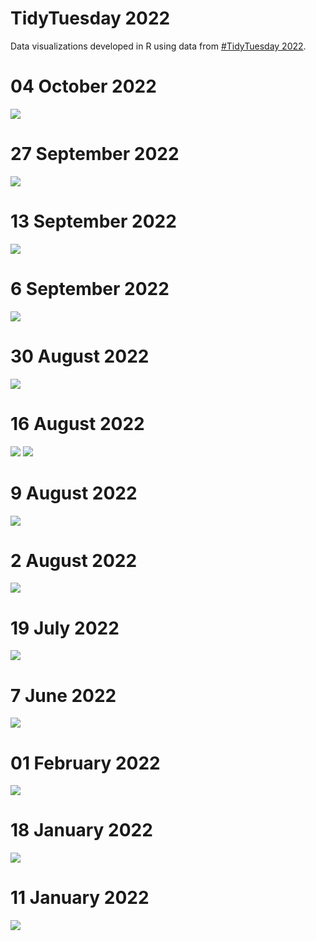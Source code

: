 # TidyTuesday 2022

Data visualizations developed in R using data from [#TidyTuesday 2022](https://github.com/rfordatascience/tidytuesday/tree/master/data/2022).

# 04 October 2022
![](https://github.com/jennschilling/tidytuesday-2022/blob/main/2022-10-04/product_hunt_network.png)

# 27 September 2022
![](https://github.com/jennschilling/tidytuesday-2022/blob/main/2022-09-27/us_writers_race.png)

# 13 September 2022
![](https://github.com/jennschilling/tidytuesday-2022/blob/main/2022-09-13/bigfoot_wc.png)

# 6 September 2022
![](https://github.com/jennschilling/tidytuesday-2022/blob/main/2022-09-06/lego.png)

# 30 August 2022
![](https://github.com/jennschilling/tidytuesday-2022/blob/main/2022-08-30/pell.png)

# 16 August 2022
![](https://github.com/jennschilling/tidytuesday-2022/blob/main/2022-08-16/schitts.png)
![](https://github.com/jennschilling/tidytuesday-2022/blob/main/2022-08-16/schitts_2.png)

# 9 August 2022
![](https://github.com/jennschilling/tidytuesday-2022/blob/main/2022-08-09/ferris.png)

# 2 August 2022
![](https://github.com/jennschilling/tidytuesday-2022/blob/main/2022-08-02/frogs.png)

# 19 July 2022
![](https://github.com/jennschilling/tidytuesday-2022/blob/main/2022-07-19/us_air_transport.png)

# 7 June 2022
![](https://github.com/jennschilling/tidytuesday-2022/blob/main/2022-06-07/pride_sponsors.png)

# 01 February 2022
![](https://github.com/jennschilling/tidytuesday-2022/blob/main/2022-02-01/dog_breeds.png)

# 18 January 2022
![](https://github.com/jennschilling/tidytuesday-2022/blob/main/2022-01-18/choc_box_8.png)

# 11 January 2022
![](https://github.com/jennschilling/tidytuesday-2022/blob/main/2022-01-11/bee_colonies.png)

